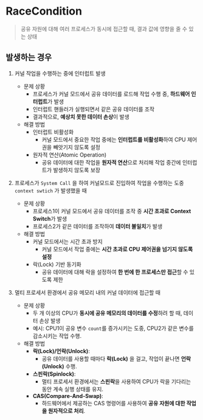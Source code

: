#  RaceCondition

> 공유 자원에 대해 여러 프로세스가 동시에 접근할 때, 결과 값에 영향을 줄 수 있는 상태
> 

## 발생하는 경우

1. 커널 작업을 수행하는 중에 인터럽트 발생
    - 문제 상황
        - 프로세스가 커널 모드에서 공유 데이터를 로드해 작업 수행 중, **하드웨어 인터럽트**가 발생
        - 인터럽트 핸들러가 실행되면서 같은 공유 데이터를 조작
        - 결과적으로, **예상치 못한 데이터 손상**이 발생
    - 해결 방법
        - 인터럽트 비활성화
            - 커널 모드에서 중요한 작업 중에는 **인터럽트를 비활성화**하여 CPU 제어권을 빼앗기지 않도록 설정
        - 원자적 연산(Atomic Operation)
            - 공유 데이터에 대한 작업을 **원자적 연산**으로 처리해 작업 중간에 인터럽트가 발생하지 않도록 보장

2. 프로세스가 `System Call` 을 하여 커널모드로 진입하여 작업을 수행하는 도중 `context swtich` 가 발생했을 때
    - 문제 상황
        - 프로세스1이 커널 모드에서 공유 데이터를 조작 중 **시간 초과로 Context Switch**가 발생
        - 프로세스2가 같은 데이터를 조작하여 **데이터 불일치**가 발생
    - 해결 방법
        - 커널 모드에서는 시간 초과 방지
            - 커널 모드에서 작업 중에는 **시간 초과로 CPU 제어권을 넘기지 않도록 설정**
        - 락(Lock) 기반 동기화
            - 공유 데이터에 대해 락을 설정하여 **한 번에 한 프로세스만 접근**할 수 있도록 제한

3. 멀티 프로세서 환경에서 공유 메모리 내의 커널 데이터에 접근할 때
    - 문제 상황
        - 두 개 이상의 CPU가 **동시에 공유 메모리의 데이터를 수정**하려 할 때, 데이터 손상 발생
        - 예시: CPU1이 공유 변수 `count`를 증가시키는 도중, CPU2가 같은 변수를 감소시키는 작업 수행.
    - 해결 방법
        - **락(Lock)/언락(Unlock)**:
            - 공유 데이터를 사용할 때마다 **락(Lock)** 을 걸고, 작업이 끝나면 **언락(Unlock)** 수행.
        - **스핀락(Spinlock)**:
            - 멀티 프로세서 환경에서는 **스핀락**을 사용하여 CPU가 락을 기다리는 동안 계속 실행 상태를 유지.
        - **CAS(Compare-And-Swap)**:
            - 하드웨어에서 제공하는 CAS 명령어를 사용하여 **공유 자원에 대한 작업을 원자적으로 처리**.
